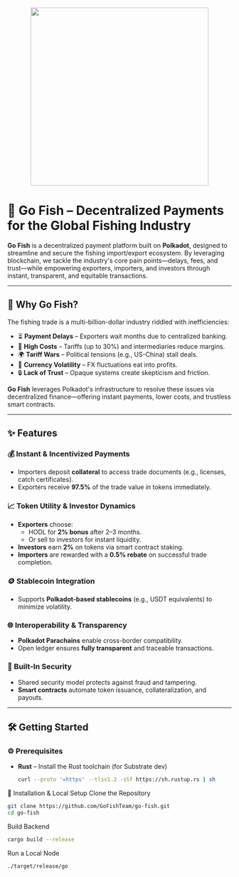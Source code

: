 <p align="center">
<br />
    <img src="https://github.com/user-attachments/assets/c0ec1c00-c04b-454d-8e13-2e0056ae663b" width="400" alt=""/>
<br />
</p>


# 🎣 Go Fish – Decentralized Payments for the Global Fishing Industry

**Go Fish** is a decentralized payment platform built on **Polkadot**, designed to streamline and secure the fishing import/export ecosystem. By leveraging blockchain, we tackle the industry's core pain points—delays, fees, and trust—while empowering exporters, importers, and investors through instant, transparent, and equitable transactions.

---

## 📌 Why Go Fish?

The fishing trade is a multi-billion-dollar industry riddled with inefficiencies:

- ⏳ **Payment Delays** – Exporters wait months due to centralized banking.
- 💸 **High Costs** – Tariffs (up to 30%) and intermediaries reduce margins.
- 🌍 **Tariff Wars** – Political tensions (e.g., US-China) stall deals.
- 💱 **Currency Volatility** – FX fluctuations eat into profits.
- 🔒 **Lack of Trust** – Opaque systems create skepticism and friction.

**Go Fish** leverages Polkadot's infrastructure to resolve these issues via decentralized finance—offering instant payments, lower costs, and trustless smart contracts.

---

## ✨ Features

### 💰 Instant & Incentivized Payments
- Importers deposit **collateral** to access trade documents (e.g., licenses, catch certificates).
- Exporters receive **97.5%** of the trade value in tokens immediately.

### 📈 Token Utility & Investor Dynamics
- **Exporters** choose:
  - HODL for **2% bonus** after 2–3 months.
  - Or sell to investors for instant liquidity.
- **Investors** earn **2%** on tokens via smart contract staking.
- **Importers** are rewarded with a **0.5% rebate** on successful trade completion.

### 🪙 Stablecoin Integration
- Supports **Polkadot-based stablecoins** (e.g., USDT equivalents) to minimize volatility.

### 🌐 Interoperability & Transparency
- **Polkadot Parachains** enable cross-border compatibility.
- Open ledger ensures **fully transparent** and traceable transactions.

### 🔐 Built-In Security
- Shared security model protects against fraud and tampering.
- **Smart contracts** automate token issuance, collateralization, and payouts.

---

## 🛠 Getting Started

### ⚙️ Prerequisites

- **Rust** – Install the Rust toolchain (for Substrate dev)
  ```bash
  curl --proto '=https' --tlsv1.2 -sSf https://sh.rustup.rs | sh
  ```
🧪 Installation & Local Setup
Clone the Repository
 ```bash
git clone https://github.com/GoFishTeam/go-fish.git
cd go-fish
 ```
Build Backend

 ```bash
cargo build --release
 ```
Run a Local Node

 ```bash
./target/release/go
```
